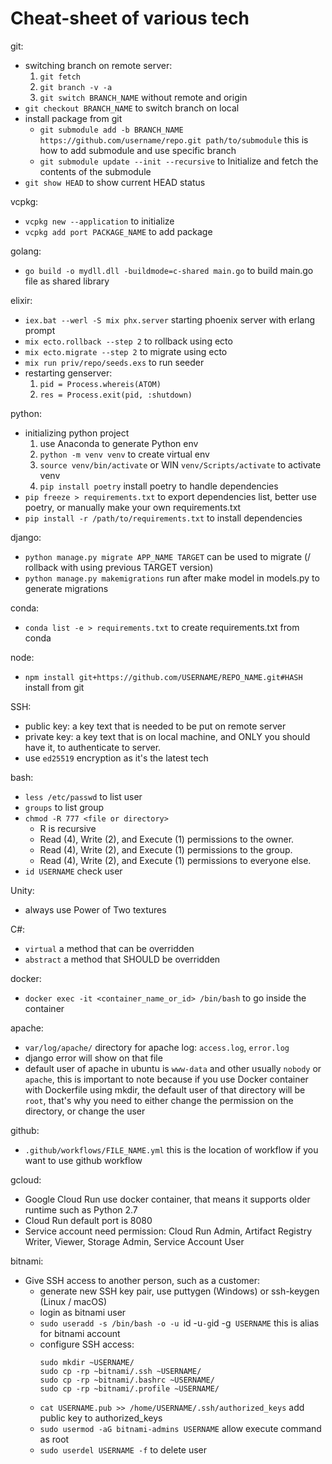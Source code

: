 # Cheat-sheet of various tech

git:
- switching branch on remote server:
  1. `git fetch`
  2. `git branch -v -a`
  3. `git switch BRANCH_NAME` without remote and origin
- `git checkout BRANCH_NAME` to switch branch on local
- install package from git
  - `git submodule add -b BRANCH_NAME https://github.com/username/repo.git path/to/submodule` this is how to add submodule and use specific branch
  - `git submodule update --init --recursive` to Initialize and fetch the contents of the submodule
- `git show HEAD` to show current HEAD status

vcpkg:
- `vcpkg new --application` to initialize
- `vcpkg add port PACKAGE_NAME` to add package

golang:
- `go build -o mydll.dll -buildmode=c-shared main.go` to build main.go file as shared library

elixir:
- `iex.bat --werl -S mix phx.server` starting phoenix server with erlang prompt
- `mix ecto.rollback --step 2` to rollback using ecto 
- `mix ecto.migrate --step 2` to migrate using ecto
- `mix run priv/repo/seeds.exs` to run seeder
- restarting genserver:
  1. `pid = Process.whereis(ATOM)`
  2. `res = Process.exit(pid, :shutdown)`

python:
- initializing python project
  1. use Anaconda to generate Python env
  2. `python -m venv venv` to create virtual env
  3. `source venv/bin/activate` or WIN `venv/Scripts/activate` to activate venv
  4. `pip install poetry` install poetry to handle dependencies
- `pip freeze > requirements.txt` to export dependencies list, better use poetry, or manually make your own requirements.txt
- `pip install -r /path/to/requirements.txt` to install dependencies

django:
- `python manage.py migrate APP_NAME TARGET` can be used to migrate (/ rollback with using previous TARGET version)
- `python manage.py makemigrations` run after make model in models.py to generate migrations

conda:
- `conda list -e > requirements.txt` to create requirements.txt from conda

node:
- `npm install git+https://github.com/USERNAME/REPO_NAME.git#HASH` install from git

SSH:
- public key: a key text that is needed to be put on remote server
- private key: a key text that is on local machine, and ONLY you should have it, to authenticate to server.
- use `ed25519` encryption as it's the latest tech

bash:
- `less /etc/passwd` to list user
- `groups` to list group
- `chmod -R 777 <file or directory>`
  - R is recursive
  - Read (4), Write (2), and Execute (1) permissions to the owner.
  - Read (4), Write (2), and Execute (1) permissions to the group.
  - Read (4), Write (2), and Execute (1) permissions to everyone else.
- `id USERNAME` check user

Unity:
- always use Power of Two textures

C#:
- `virtual` a method that can be overridden
- `abstract` a method that SHOULD be overridden

docker:
- `docker exec -it <container_name_or_id> /bin/bash` to go inside the container

apache:
- `var/log/apache/` directory for apache log: `access.log`, `error.log`
- django error will show on that file
- default user of apache in ubuntu is `www-data` and other usually `nobody` or `apache`, this is important to note because if you use Docker container with Dockerfile using mkdir, the default user of that directory will be `root`, that's why you need to either change the permission on the directory, or change the user

github:
- `.github/workflows/FILE_NAME.yml` this is the location of workflow if you want to use github workflow

gcloud:
- Google Cloud Run use docker container, that means it supports older runtime such as Python 2.7
- Cloud Run default port is 8080
- Service account need permission: Cloud Run Admin, Artifact Registry Writer, Viewer, Storage Admin, Service Account User

bitnami:
- Give SSH access to another person, such as a customer:
  - generate new SSH key pair, use puttygen (Windows) or ssh-keygen (Linux / macOS)
  - login as bitnami user
  - `sudo useradd -s /bin/bash -o -u `id -u` -g `id -g` USERNAME` this is alias for bitnami account
  - configure SSH access:
    ```
    sudo mkdir ~USERNAME/
    sudo cp -rp ~bitnami/.ssh ~USERNAME/
    sudo cp -rp ~bitnami/.bashrc ~USERNAME/
    sudo cp -rp ~bitnami/.profile ~USERNAME/
    ```
  - `cat USERNAME.pub >> /home/USERNAME/.ssh/authorized_keys` add public key to authorized_keys
  - `sudo usermod -aG bitnami-admins USERNAME` allow execute command as root
  - `sudo userdel USERNAME -f` to delete user

